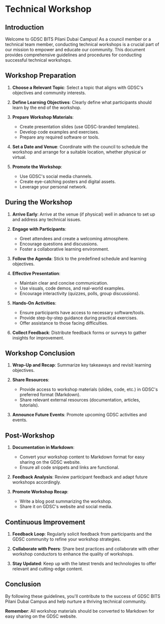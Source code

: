 # Technical Workshop

## Introduction
Welcome to GDSC BITS Pilani Dubai Campus! As a council member or a technical team member, conducting technical workshops is a crucial part of our mission to empower and educate our community. This document provides comprehensive guidelines and procedures for conducting successful technical workshops.

## Workshop Preparation
1. **Choose a Relevant Topic**: Select a topic that aligns with GDSC's objectives and community interests.

2. **Define Learning Objectives**: Clearly define what participants should learn by the end of the workshop.

3. **Prepare Workshop Materials**:
   - Create presentation slides (use GDSC-branded templates).
   - Develop code examples and exercises.
   - Prepare any required software or tools.

4. **Set a Date and Venue**: Coordinate with the council to schedule the workshop and arrange for a suitable location, whether physical or virtual.

5. **Promote the Workshop**:
   - Use GDSC's social media channels.
   - Create eye-catching posters and digital assets.
   - Leverage your personal network.

## During the Workshop
1. **Arrive Early**: Arrive at the venue (if physical) well in advance to set up and address any technical issues.

2. **Engage with Participants**:
   - Greet attendees and create a welcoming atmosphere.
   - Encourage questions and discussions.
   - Foster a collaborative learning environment.

3. **Follow the Agenda**: Stick to the predefined schedule and learning objectives.

4. **Effective Presentation**:
   - Maintain clear and concise communication.
   - Use visuals, code demos, and real-world examples.
   - Encourage interactivity (quizzes, polls, group discussions).

5. **Hands-On Activities**:
   - Ensure participants have access to necessary software/tools.
   - Provide step-by-step guidance during practical exercises.
   - Offer assistance to those facing difficulties.

6. **Collect Feedback**: Distribute feedback forms or surveys to gather insights for improvement.

## Workshop Conclusion
1. **Wrap-Up and Recap**: Summarize key takeaways and revisit learning objectives.

2. **Share Resources**:
   - Provide access to workshop materials (slides, code, etc.) in GDSC's preferred format (Markdown).
   - Share relevant external resources (documentation, articles, tutorials).

3. **Announce Future Events**: Promote upcoming GDSC activities and events.

## Post-Workshop
1. **Documentation in Markdown**:
   - Convert your workshop content to Markdown format for easy sharing on the GDSC website.
   - Ensure all code snippets and links are functional.

2. **Feedback Analysis**: Review participant feedback and adapt future workshops accordingly.

3. **Promote Workshop Recap**:
   - Write a blog post summarizing the workshop.
   - Share it on GDSC's website and social media.

## Continuous Improvement
1. **Feedback Loop**: Regularly solicit feedback from participants and the GDSC community to refine your workshop strategies.

2. **Collaborate with Peers**: Share best practices and collaborate with other workshop conductors to enhance the quality of workshops.

3. **Stay Updated**: Keep up with the latest trends and technologies to offer relevant and cutting-edge content.

## Conclusion
By following these guidelines, you'll contribute to the success of GDSC BITS Pilani Dubai Campus and help nurture a thriving technical community.

**Remember**: All workshop materials should be converted to Markdown for easy sharing on the GDSC website.

